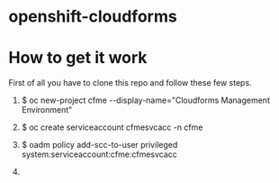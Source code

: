 # openshift-cloudforms

# How to get it work

First of all you have to clone this repo and follow these few steps.

1) $ oc new-project cfme --display-name="Cloudforms Management Environment" 

2) $ oc create serviceaccount cfmesvcacc -n cfme

3) $ oadm policy add-scc-to-user privileged system:serviceaccount:cfme:cfmesvcacc 

4) 
